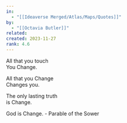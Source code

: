 ```yaml
---
in:
  - "[[Ideaverse Merged/Atlas/Maps/Quotes]]"
by:
  - "[[Octavia Butler]]"
related:
created: 2023-11-27
rank: 4.6
---
```

 
All that you touch  
You Change.  

All that you Change  
Changes you.  

The only lasting truth  
is Change.  

God is Change. - Parable of the Sower
